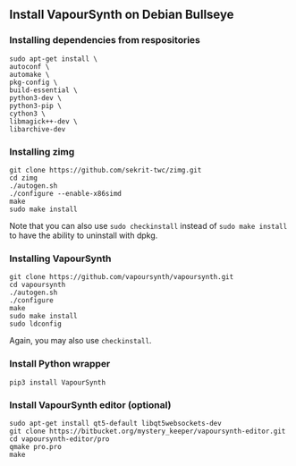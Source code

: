 ## Install VapourSynth on Debian Bullseye
### Installing dependencies from respositories
```
sudo apt-get install \
autoconf \
automake \
pkg-config \
build-essential \
python3-dev \
python3-pip \
cython3 \
libmagick++-dev \
libarchive-dev
```
### Installing zimg
```
git clone https://github.com/sekrit-twc/zimg.git
cd zimg
./autogen.sh
./configure --enable-x86simd
make
sudo make install
```
Note that you can also use `sudo checkinstall` instead of `sudo make install` to have the ability to uninstall with dpkg.

### Installing VapourSynth
```
git clone https://github.com/vapoursynth/vapoursynth.git
cd vapoursynth
./autogen.sh
./configure
make
sudo make install
sudo ldconfig
```
Again, you may also use `checkinstall`.

### Install Python wrapper
```
pip3 install VapourSynth
```

### Install VapourSynth editor (optional)
```
sudo apt-get install qt5-default libqt5websockets-dev
git clone https://bitbucket.org/mystery_keeper/vapoursynth-editor.git
cd vapoursynth-editor/pro
qmake pro.pro
make
```

